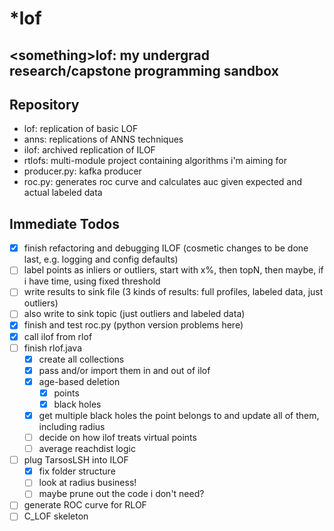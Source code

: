 # \*lof
\<something\>lof: my undergrad research/capstone programming sandbox
----------------
## Repository
- lof: replication of basic LOF
- anns: replications of ANNS techniques
- ilof: archived replication of ILOF
- rtlofs: multi-module project containing algorithms i'm aiming for
- producer.py: kafka producer
- roc.py: generates roc curve and calculates auc given expected and actual labeled data

## Immediate Todos

- [x] finish refactoring and debugging ILOF (cosmetic changes to be done last, e.g. logging and config defaults)
- [ ] label points as inliers or outliers, start with x%, then topN, then maybe, if i have time, using fixed threshold
- [ ] write results to sink file (3 kinds of results: full profiles, labeled data, just outliers)
- [ ] also write to sink topic (just outliers and labeled data)
- [x] finish and test roc.py (python version problems here)
- [x] call ilof from rlof
- [ ] finish rlof.java
    - [x] create all collections
    - [x] pass and/or import them in and out of ilof
    - [x] age-based deletion
        - [x] points
        - [x] black holes
    - [x] get multiple black holes the point belongs to and update all of them, including radius
    - [ ] decide on how ilof treats virtual points
    - [ ] average reachdist logic
- [ ] plug TarsosLSH into ILOF
    - [x] fix folder structure
    - [ ] look at radius business!
    - [ ] maybe prune out the code i don't need?
- [ ] generate ROC curve for RLOF
- [ ] C_LOF skeleton